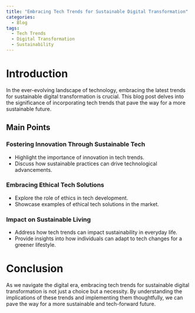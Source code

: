 ```yaml
---
title: "Embracing Tech Trends for Sustainable Digital Transformation"
categories:
  - Blog
tags:
  - Tech Trends
  - Digital Transformation
  - Sustainability
---
```


# Introduction
In the ever-evolving landscape of technology, embracing the latest trends for sustainable digital transformation is crucial. This blog post delves into the significance of incorporating tech trends that pave the way for a more sustainable future.

## Main Points
### Fostering Innovation Through Sustainable Tech
- Highlight the importance of innovation in tech trends.
- Discuss how sustainable practices can drive technological advancements.

### Embracing Ethical Tech Solutions
- Explore the role of ethics in tech development.
- Showcase examples of ethical tech solutions in the market.

### Impact on Sustainable Living
- Address how tech trends can impact sustainability in everyday life.
- Provide insights into how individuals can adapt to tech changes for a greener lifestyle.

# Conclusion
As we navigate the digital era, embracing tech trends for sustainable digital transformation is not just a choice but a necessity. By understanding the implications of these trends and implementing them thoughtfully, we can pave the way for a more sustainable and tech-forward future.